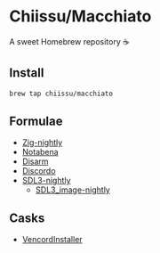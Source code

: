 # Chiissu/Macchiato

A sweet Homebrew repository ☕

## Install

```sh
brew tap chiissu/macchiato
```

## Formulae

- [Zig-nightly](https://ziglang.org/)
- [Notabena](https://github.com/ThatFrogDev/notabena/)
- [Disarm](https://newandroidbook.com/tools/disarm.html)
- [Discordo](https://github.com/ayn2op/discordo)
- [SDL3-nightly](https://github.com/libsdl-org/SDL/)
  - [SDL3_image-nightly](https://github.com/libsdl-org/SDL_image)

## Casks

- [VencordInstaller](https://vencord.dev/)

